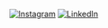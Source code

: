 [![Instagram](https://img.shields.io/badge/-Instagram-E4405F?style=flat-square&logo=instagram&logoColor=white&link=https://www.instagram.com/leticiaamyy/)](https://www.instagram.com/leticiaamyy/)
[![LinkedIn](https://img.shields.io/badge/-LinkedIn-0077B5?style=flat-square&logo=linkedin&logoColor=white&link=https://www.linkedin.com/in/leticia-siramidu/)](https://www.linkedin.com/in/leticia-siramidu/)
